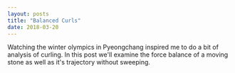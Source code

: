 ```yaml
---
layout: posts
title: "Balanced Curls"
date: 2018-03-20
---
```

<!-- <h2> {{page.title}}</h2> -->

Watching the winter olympics in Pyeongchang inspired me to do a bit of analysis of curling. In this post we'll examine the force balance of a moving stone as well as it's trajectory without sweeping. 

